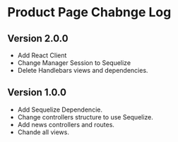 # Product Page Chabnge Log

## Version 2.0.0
+ Add React Client
+ Change Manager Session to Sequelize
+ Delete Handlebars views and dependencies.

## Version 1.0.0
+ Add Sequelize Dependencie.
+ Change controllers structure to use Sequelize.
+ Add news controllers and routes.
+ Chande all views.
